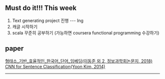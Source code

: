 ## Must do it!!! This week
1. Text generating project 진행 --- Ing <br>
2. 캐글 시작하기 <br>
3. scala 꾸준히 공부하기 (가능하면 coursera functional programming 수강하기)

## paper
[형태소_기반_효율적인_한국어_단어_임베딩(이동준 외 2, 정보과학회논문지, 2018)](https://bangdaeng2.tistory.com/2?category=757926)<br>
[CNN for Sentence Classification(Yoon Kim, 2014)](https://bangdaeng2.tistory.com/category/Paper%20Review)
<hr>
